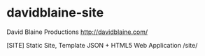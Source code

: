 davidblaine-site
===========

David Blaine Productions
http://davidblaine.com/

[SITE] Static Site, Template JSON + HTML5 Web Application
/site/